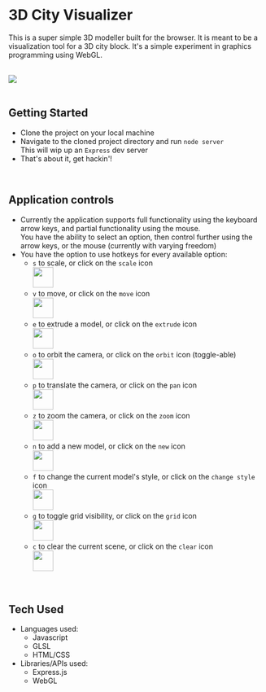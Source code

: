 # 3D City Visualizer

This is a super simple 3D modeller built for the browser. It is meant to be a visualization tool for a 3D city block. It's a simple experiment in graphics programming using WebGL.

<br>

<img src="./demo.gif">

<br>
<br>

## Getting Started
- Clone the project on your local machine
- Navigate to the cloned project directory and run `node server` <br>
    This will wip up an `Express` dev server
- That's about it, get hackin'!

<br>

## Application controls
- Currently the application supports full functionality using the keyboard arrow keys, and partial functionality using the mouse. <br>
    You have the ability to select an option, then control further using the arrow keys, or the mouse (currently with varying freedom)
- You have the option to use hotkeys for every available option:
    - `s` to scale, or click on the `scale` icon
    <br> <img width="40px" src="https://user-images.githubusercontent.com/30023950/95657400-5cc17100-0ae2-11eb-9806-66cb9d206ed9.png" >
    - `v` to move, or click on the `move` icon
    <br> <img width="40px" src="https://user-images.githubusercontent.com/30023950/95657408-5e8b3480-0ae2-11eb-8861-8939258e16cd.png" >
    - `e` to extrude a model, or click on the `extrude` icon
    <br> <img width="40px" src="https://user-images.githubusercontent.com/30023950/95657406-5e8b3480-0ae2-11eb-8de6-bdbc23b8393d.png" >
    - `o` to orbit the camera, or click on the `orbit` icon (toggle-able)
    <br> <img width="40px" src="https://user-images.githubusercontent.com/30023950/95657404-5df29e00-0ae2-11eb-91a3-1673f1f42190.png" >
    - `p` to translate the camera, or click on the `pan` icon
    <br> <img width="40px" src="https://user-images.githubusercontent.com/30023950/95657405-5e8b3480-0ae2-11eb-9853-1cc3d7479d3e.png" >
    - `z` to zoom the camera, or click on the `zoom` icon
    <br> <img width="40px" src="https://user-images.githubusercontent.com/30023950/95657399-5cc17100-0ae2-11eb-8753-ad303def5619.png" >
    - `n` to add a new model, or click on the `new` icon
    <br> <img width="40px" src="https://user-images.githubusercontent.com/30023950/95657403-5d5a0780-0ae2-11eb-9966-eb12acf4c177.png" >
    - `f` to change the current model's style, or click on the `change style` icon
    <br> <img width="40px" src="https://user-images.githubusercontent.com/30023950/95657402-5d5a0780-0ae2-11eb-9d8d-796726357a67.png" >
    - `g` to toggle grid visibility, or click on the `grid` icon
    <br> <img width="40px" src="https://user-images.githubusercontent.com/30023950/95657398-5c28da80-0ae2-11eb-844a-beff08f5dade.png" >
    - `c` to clear the current scene, or click on the `clear` icon
    <br> <img width="40px" src="https://user-images.githubusercontent.com/30023950/95657401-5d5a0780-0ae2-11eb-885c-39677f542960.png" >

<br>

## Tech Used
- Languages used:
    - Javascript
    - GLSL
    - HTML/CSS
- Libraries/APIs used:
    - Express.js
    - WebGL
